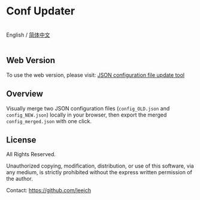 # Conf Updater

<br>English / [简体中文](README_CN.md)<br><br>

## Web Version

To use the web version, please visit: [JSON configuration file update tool](https://leejch.github.io/conf_updater/)

## Overview

Visually merge two JSON configuration files (`config_OLD.json` and `config_NEW.json`) locally in your browser, then export the merged `config_merged.json` with one click.

## License

All Rights Reserved.

Unauthorized copying, modification, distribution, or use of this software,
via any medium, is strictly prohibited without the express written permission
of the author.

Contact: https://github.com/leejch
